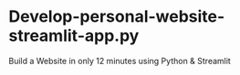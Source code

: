# Develop-personal-website-streamlit-app.py
Build a Website in only 12 minutes using Python &amp; Streamlit
